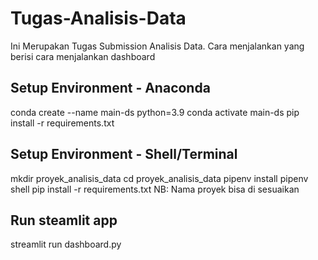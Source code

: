 # Tugas-Analisis-Data
Ini Merupakan Tugas Submission Analisis Data. Cara menjalankan yang berisi cara menjalankan dashboard

## Setup Environment - Anaconda
conda create --name main-ds python=3.9
conda activate main-ds
pip install -r requirements.txt

## Setup Environment - Shell/Terminal
mkdir proyek_analisis_data
cd proyek_analisis_data
pipenv install
pipenv shell
pip install -r requirements.txt
NB: Nama proyek bisa di sesuaikan 

## Run steamlit app
streamlit run dashboard.py
